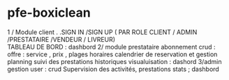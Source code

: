 # pfe-boxiclean

1 / Module client 
 . .SIGN IN /SIGN UP ( PAR ROLE CLIENT / ADMIN /PRESTATAIRE /VENDEUR / LIVREUR)  
TABLEAU DE BORD  : dashbord
2/ module prestataire
abonnement 
crud : offre : service , prix , plages horaires 
calendrier de reservation et gestion planning
suivi des prestations 
historiques 
visualuisation : dashord 
3/admin
gestion user : crud
Supervision des activités, prestations
stats ; dashbord
